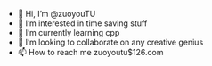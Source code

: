 - 👋 Hi, I’m @zuoyouTU
- 👀 I’m interested in time saving stuff
- 🌱 I’m currently learning cpp
- 💞️ I’m looking to collaborate on any creative genius
- 📫 How to reach me zuoyoutu$126.com

